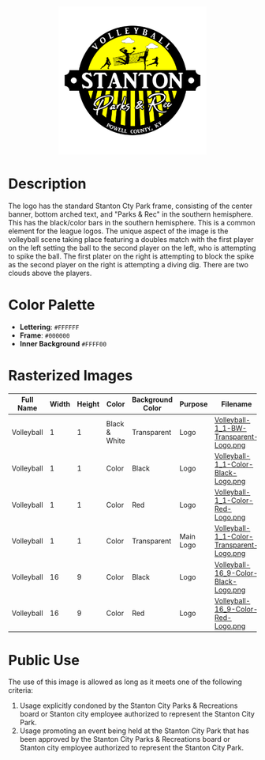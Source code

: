 <p align="center">
  <img src="../../../Assets/Images/Logos/Volleyball-1_1-Color-Transparent-Logo.png" alt="Softball Logo" width="300"/>
</p>

# Description

The logo has the standard Stanton Cty Park frame, consisting of the center banner, bottom arched text, and "Parks & Rec" in the southern hemisphere. This has the black/color bars in the southern hemisphere. This is a common element for the league logos. The unique aspect of the image is the volleyball scene taking place featuring a doubles match with the first player on the left setting the ball to the second player on the left, who is attempting to spike the ball. The first plater on the right is attempting to block the spike as the second player on the right is attempting a diving dig. There are two clouds above the players.

# Color Palette

* **Lettering**: `#FFFFFF`
* **Frame**: `#000000`
* **Inner Background** `#FFFF00`

# Rasterized Images

| Full Name      | Width | Height | Color         | Background Color | Purpose                    | Filename                                                                                                                                    |
| -------------- | ----- | ------ | ------------- | ---------------- | -------------------------- | ------------------------------------------------------------------------------------------------------------------------------------------- |
| Volleyball | 1     | 1      | Black & White | Transparent      | Logo                       | [Volleyball-1_1-BW-Transparent-Logo.png](Rasterized/Volleyball-1_1-BW-Transparent-Logo.png)                                         |
| Volleyball | 1     | 1      | Color         | Black            | Logo                       | [Volleyball-1_1-Color-Black-Logo.png](Rasterized/Volleyball-1_1-Color-Black-Logo.png)                                               |
| Volleyball | 1     | 1      | Color         | Red              | Logo                       | [Volleyball-1_1-Color-Red-Logo.png](Rasterized/Volleyball-1_1-Color-Red-Logo.png)                                                   |
| Volleyball | 1     | 1      | Color         | Transparent      | Main Logo                  | [Volleyball-1_1-Color-Transparent-Logo.png](Rasterized/Volleyball-1_1-Color-Transparent-Logo.png)                                   |
| Volleyball | 16    | 9      | Color         | Black            | Logo                       | [Volleyball-16_9-Color-Black-Logo.png](Rasterized/Volleyball-16_9-Color-Black-Logo.png)                                             |
| Volleyball | 16    | 9      | Color         | Red              | Logo                       | [Volleyball-16_9-Color-Red-Logo.png](Rasterized/Volleyball-16_9-Color-Red-Logo.png)                                                 |

# Public Use

The use of this image is allowed as long as it meets one of the following criteria:
1. Usage explicitly condoned by the Stanton City Parks & Recreations board or Stanton city employee authorized to represent the Stanton City Park.
2. Usage promoting an event being held at the Stanton City Park that has been approved by the Stanton City Parks & Recreations board or Stanton city employee authorized to represent the Stanton City Park.
